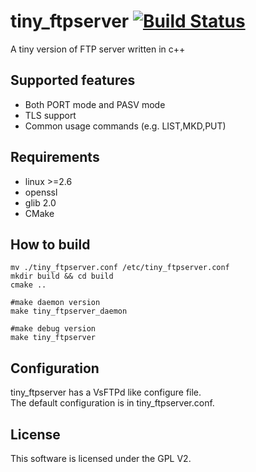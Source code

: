 # tiny_ftpserver [![Build Status](https://travis-ci.org/adamwym/tiny_ftpserver_fork.svg?branch=master)](https://travis-ci.org/adamwym/tiny_ftpserver_fork)
A tiny version of FTP server written in c++
 ## Supported features
* Both PORT mode and PASV mode
* TLS support
* Common usage commands (e.g. LIST,MKD,PUT)
## Requirements
* linux >=2.6
* openssl
* glib 2.0
* CMake
## How to build
```
mv ./tiny_ftpserver.conf /etc/tiny_ftpserver.conf
mkdir build && cd build
cmake ..

#make daemon version
make tiny_ftpserver_daemon

#make debug version
make tiny_ftpserver
```
## Configuration
tiny_ftpserver has a VsFTPd like configure file.  
The default configuration is in tiny_ftpserver.conf.
## License
This software is licensed under the GPL V2.
